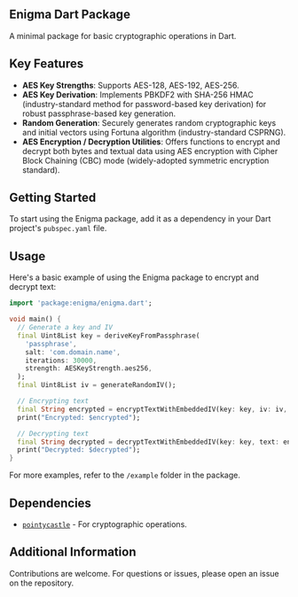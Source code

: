 

## Enigma Dart Package

A minimal package for basic cryptographic operations in Dart.

## Key Features

- **AES Key Strengths**: Supports AES-128, AES-192, AES-256.
- **AES Key Derivation**: Implements PBKDF2 with SHA-256 HMAC (industry-standard method for password-based key derivation) for robust passphrase-based key generation.
- **Random Generation**: Securely generates random cryptographic keys and initial vectors using Fortuna algorithm (industry-standard CSPRNG).
- **AES Encryption / Decryption Utilities**: Offers functions to encrypt and decrypt both bytes and textual data using AES encryption with Cipher Block Chaining (CBC) mode (widely-adopted symmetric encryption standard).

## Getting Started

To start using the Enigma package, add it as a dependency in your Dart project's `pubspec.yaml` file.

## Usage

Here's a basic example of using the Enigma package to encrypt and decrypt text:

```dart
import 'package:enigma/enigma.dart';

void main() {
  // Generate a key and IV
  final Uint8List key = deriveKeyFromPassphrase(
    'passphrase',
    salt: 'com.domain.name',
    iterations: 30000,
    strength: AESKeyStrength.aes256,
  );
  final Uint8List iv = generateRandomIV();

  // Encrypting text
  final String encrypted = encryptTextWithEmbeddedIV(key: key, iv: iv, text: "Hello, world!");
  print("Encrypted: $encrypted");

  // Decrypting text
  final String decrypted = decryptTextWithEmbeddedIV(key: key, text: encrypted);
  print("Decrypted: $decrypted");
}
```

For more examples, refer to the `/example` folder in the package.

## Dependencies

- [`pointycastle`](https://pub.dev/packages/pointycastle) - For cryptographic operations.

## Additional Information

Contributions are welcome. For questions or issues, please open an issue on the repository.
